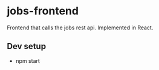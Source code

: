 # jobs-frontend

Frontend that calls the jobs rest api.  Implemented in React.

## Dev setup

- npm start